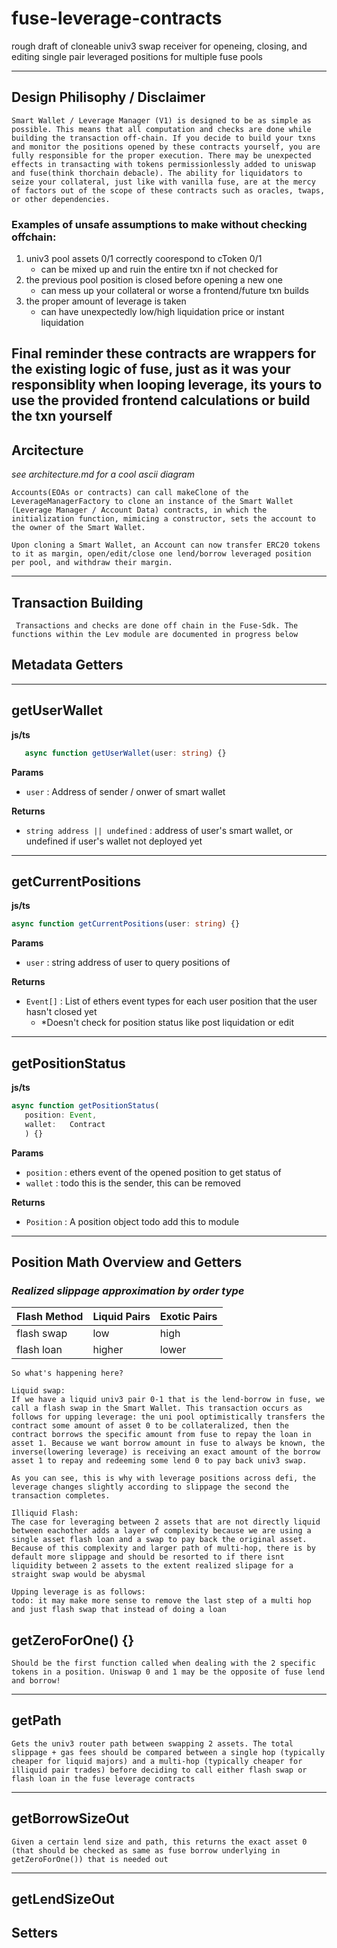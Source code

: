 # fuse-leverage-contracts
rough draft of cloneable univ3 swap receiver for openeing, closing, and editing single pair leveraged positions for multiple fuse pools



--- 
## Design Philisophy / Disclaimer 
`Smart Wallet / Leverage Manager (V1) is designed to be as simple as possible. This means that all computation and checks are done while building the transaction off-chain. If you decide to build your txns and monitor the positions opened by these contracts yourself, you are fully responsible for the proper execution. There may be unexpected effects in transacting with tokens permissionlessly added to uniswap and fuse(think thorchain debacle). The ability for liquidators to seize your collateral, just like with vanilla fuse, are at the mercy of factors out of the scope of these contracts such as oracles, twaps, or other dependencies.`

### Examples of unsafe assumptions to make without checking offchain:
1) univ3 pool assets 0/1 correctly coorespond to cToken 0/1
   - can be mixed up and ruin the entire txn if not checked for
2) the previous pool position is closed before opening a new one
   - can mess up your collateral or worse a frontend/future txn builds
3) the proper amount of leverage is taken 
   - can have unexpectedly low/high liquidation price or instant liquidation

Final reminder these contracts are wrappers for the existing logic of fuse, just as it was your responsiblity when looping leverage, its yours to use the provided frontend calculations or build the txn yourself
---
## Arcitecture
*see architecture.md for a cool ascii diagram*

`Accounts(EOAs or contracts) can call makeClone of the LeverageManagerFactory to clone an instance of the Smart Wallet (Leverage Manager / Account Data) contracts, in which the initialization function, mimicing a constructor, sets the account to the owner of the Smart Wallet.`

`Upon cloning a Smart Wallet, an Account can now transfer ERC20 tokens to it as margin, open/edit/close one lend/borrow leveraged position per pool, and withdraw their margin.`

---
## Transaction Building 
` Transactions and checks are done off chain in the Fuse-Sdk. The functions within the Lev module are documented in progress below`
## Metadata Getters 
---
## getUserWallet
**js/ts**
~~~typescript
   async function getUserWallet(user: string) {}
~~~
**Params**
- `user` : Address of sender / onwer of smart wallet
  
**Returns**
- `string address || undefined` : address of user's smart wallet, or undefined if user's wallet not deployed yet
  
---

## getCurrentPositions
**js/ts**
~~~typescript
async function getCurrentPositions(user: string) {}
~~~
**Params**
- `user` : string address of user to query positions of
   
**Returns**
- `Event[]` : List of ethers event types for each user position that the user hasn't closed yet 
  - *Doesn't check for position status like post liquidation or edit

---
## getPositionStatus
**js/ts**
~~~typescript 
async function getPositionStatus(
   position: Event, 
   wallet:   Contract
   ) {}
~~~
**Params**
- `position` : ethers event of the opened position to get status of
- `wallet` : todo this is the sender, this can be removed
  
**Returns**
- `Position` : A position object todo add this to module
---
## Position Math Overview and Getters 
### *Realized slippage approximation by order type*
|Flash Method|Liquid Pairs| Exotic Pairs |
|---|---|--|
|flash swap|low|high|
|flash loan|higher|lower|

```
So what's happening here? 

Liquid swap:
If we have a liquid univ3 pair 0-1 that is the lend-borrow in fuse, we call a flash swap in the Smart Wallet. This transaction occurs as follows for upping leverage: the uni pool optimistically transfers the contract some amount of asset 0 to be collateralized, then the contract borrows the specific amount from fuse to repay the loan in asset 1. Because we want borrow amount in fuse to always be known, the inverse(lowering leverage) is receiving an exact amount of the borrow asset 1 to repay and redeeming some lend 0 to pay back univ3 swap.

As you can see, this is why with leverage positions across defi, the leverage changes slightly according to slippage the second the transaction completes.

Illiquid Flash:
The case for leveraging between 2 assets that are not directly liquid between eachother adds a layer of complexity because we are using a single asset flash loan and a swap to pay back the original asset. Because of this complexity and larger path of multi-hop, there is by default more slippage and should be resorted to if there isnt liquidity between 2 assets to the extent realized slipage for a straight swap would be abysmal

Upping leverage is as follows: 
todo: it may make more sense to remove the last step of a multi hop and just flash swap that instead of doing a loan
 ```
## getZeroForOne() {}
`Should be the first function called when dealing with the 2 specific tokens in a position. Uniswap 0 and 1 may be the opposite of fuse lend and borrow!`

--- 
## getPath
`Gets the univ3 router path between swapping 2 assets. The total slippage + gas fees should be compared between a single hop (typically cheaper for liquid majors) and a multi-hop (typically cheaper for illiquid pair trades) before deciding to call either flash swap or flash loan in the fuse leverage contracts`


---

## getBorrowSizeOut
`Given a certain lend size and path, this returns the exact asset 0 (that should be checked as same as fuse borrow underlying in getZeroForOne()) that is needed out `

---
## getLendSizeOut


## Setters 







